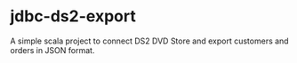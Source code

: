 # jdbc-ds2-export
A simple scala project to connect DS2 DVD Store and export customers and orders in JSON format.
